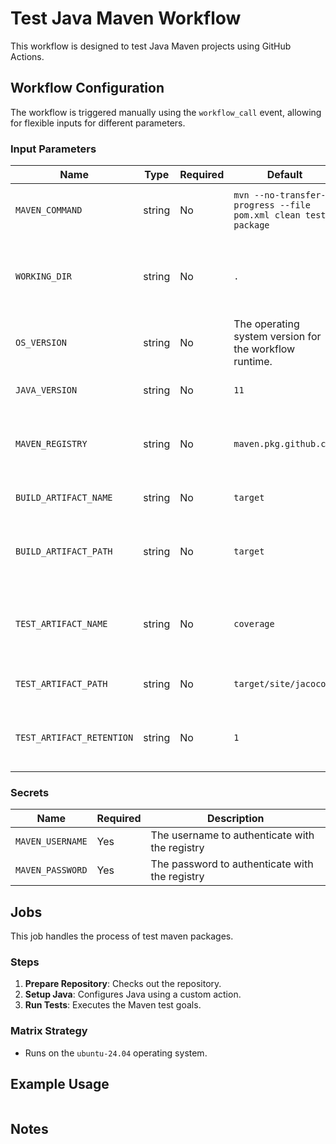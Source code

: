 # Test Java Maven Workflow

This workflow is designed to test Java Maven projects using GitHub Actions.

## Workflow Configuration

The workflow is triggered manually using the `workflow_call` event, allowing for flexible inputs for different parameters.

### Input Parameters

| Name                      | Type   | Required | Default                                                        | Description                                            |
| ------------------------- | ------ | -------- | -------------------------------------------------------------- | ------------------------------------------------------ |
| `MAVEN_COMMAND`           | string | No       | `mvn --no-transfer-progress --file pom.xml clean test package` | The command to build the project                       |
| `WORKING_DIR`             | string | No       | `.`                                                            | The working directory for the build command            |
| `OS_VERSION`              | string | No       | The operating system version for the workflow runtime.         | `ubuntu-24.04`                                         |
| `JAVA_VERSION`            | string | No       | `11`                                                           | The version of Java to use                             |
| `MAVEN_REGISTRY`          | string | No       | `maven.pkg.github.com`                                         | The registry to push packages to                       |
| `BUILD_ARTIFACT_NAME`     | string | No       | `target`                                                       | The name of the build artifact.                        |
| `BUILD_ARTIFACT_PATH`     | string | No       | `target`                                                       | The path where the build artifact is located.          |
| `TEST_ARTIFACT_NAME`      | string | No       | `coverage`                                                     | The name of the test artifact (e.g., coverage report). |
| `TEST_ARTIFACT_PATH`      | string | No       | `target/site/jacoco`                                           | The path to the test artifact.                         |
| `TEST_ARTIFACT_RETENTION` | string | No       | `1`                                                            | The retention period for test artifacts.               |

### Secrets

| Name             | Required | Description                                    |
| ---------------- | -------- | ---------------------------------------------- |
| `MAVEN_USERNAME` | Yes      | The username to authenticate with the registry |
| `MAVEN_PASSWORD` | Yes      | The password to authenticate with the registry |

## Jobs

This job handles the process of test maven packages.

### Steps

1. **Prepare Repository**: Checks out the repository.
2. **Setup Java**: Configures Java using a custom action.
3. **Run Tests**: Executes the Maven test goals.

### Matrix Strategy

- Runs on the `ubuntu-24.04` operating system.

## Example Usage

```yaml

```

## Notes
